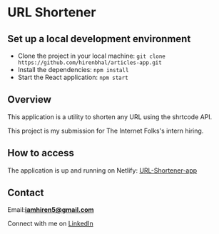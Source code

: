 # URL Shortener

## Set up a local development environment

- Clone the project in your local machine: `git clone https://github.com/hirenbhal/articles-app.git`
- Install the dependencies: `npm install`
- Start the React application: `npm start`

## Overview

This application is a utility to shorten any URL using the shrtcode API.

This project is my submission for The Internet Folks's intern hiring.

## How to access

The application is up and running on Netlify: [URL-Shortener-app](https://react-url-shortener.netlify.app)

## Contact

Email:**iamhiren5@gmail.com**

Connect with me on [LinkedIn](https://www.linkedin.com/in/hiren-bhal-7658a4199/)